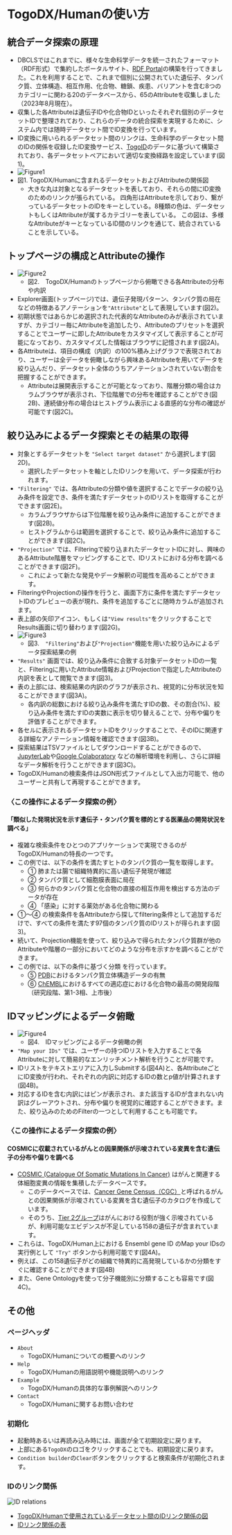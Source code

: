 # TogoDX/Humanの使い方
## 統合データ探索の原理
- DBCLSではこれまでに、様々な生命科学データを統一されたフォーマット（RDF形式）で集約したポータルサイト、[RDF Portal](https://rdfportal.org/)の構築を行ってきました。これを利用することで、これまで個別に公開されていた遺伝子、タンパク質、立体構造、相互作用、化合物、糖鎖、疾患、バリアントを含む8つのカテゴリーに関わる20のデータベースから、65のAttributeを収集しました（2023年8月現在）。
- 収集した各Attributeは遺伝子IDや化合物IDといったそれぞれ個別のデータセットIDで整理されており、これらのデータの統合探索を実現するために、システム内では随時データセット間でID変換を行っています。
- ID変換に用いられるデータセット間のリンクは、生命科学のデータセット間のIDの関係を収録したID変換サービス、[TogoID](https://togoid.dbcls.jp/)のデータに基づいて構築されており、各データセットペアにおいて適切な変換経路を設定しています(図1)。
- ![Figure1](https://raw.githubusercontent.com/togodx/togodx-config-human/develop/docs/img/20230802_fig1.png)
- 図1. TogoDX/Humanに含まれるデータセットおよびAttributeの関係図
  - 大きな丸は対象となるデータセットを表しており、それらの間にID変換のためのリンクが張られている。 四角形はAttributeを示しており、繋がっているデータセットのIDをキーとしている。8種類の色は、データセットもしくはAttributeが属するカテゴリーを表している。 この図は、多様なAttributeがキーとなっているID間のリンクを通じて、統合されていることを示している。
 

## トップページの構成とAttributeの操作
- ![Figure2](https://raw.githubusercontent.com/togodx/togodx-config-human/develop/docs/img/20230802_fig2.png)
  - 図2.　TogoDX/Humanのトップページから俯瞰できる各Attributeの分布や内訳
- Explorer画面(トップページ)では、遺伝子発現パターン、タンパク質の局在などの特徴あるアノテーションを`"Attribute"`として表現しています(図2)。
- 初期状態ではあらかじめ選択された代表的なAttributeのみが表示されていますが、カテゴリー毎にAttributeを追加したり、Attributeのプリセットを選択することでユーザーに即したAttributeをカスタマイズして表示することが可能になっており、カスタマイズした情報はブラウザに記憶されます(図2A)。
- 各Attributeは、項目の構成（内訳）の100%積み上げグラフで表現されており、ユーザーは全データを俯瞰しながら興味あるAttributeを用いてデータを絞り込んだり、データセット全体のうちアノテーションされていない割合を把握することができます。
  - Attributeは展開表示することが可能となっており、階層分類の場合はカラムブラウザが表示され、下位階層での分布を確認することができ(図2B)、連続値分布の場合はヒストグラム表示による直感的な分布の確認が可能です(図2C)。

## 絞り込みによるデータ探索とその結果の取得
- 対象とするデータセットを `"Select target dataset"` から選択します(図2D)。
   - 選択したデータセットを軸としたIDリンクを用いて、データ探索が行われます。
- `"Filtering"` では、各Attributeの分類や値を選択することでデータの絞り込み条件を設定でき、条件を満たすデータセットのIDリストを取得することができます(図2E)。
   - カラムブラウザからは下位階層を絞り込み条件に追加することができます(図2B)。
   - ヒストグラムからは範囲を選択することで、絞り込み条件に追加することができます(図2C)。
 - `"Projection"` では、Filteringで絞り込まれたデータセットIDに対し、興味のあるAttribute階層をマッピングすることで、IDリストにおける分布を調べることができます(図2F)。
    - これによって新たな発見やデータ解釈の可能性を高めることができます。
 - FilteringやProjectionの操作を行うと、画面下方に条件を満たすデータセットIDのプレビューの表が現れ、条件を追加するごとに随時カラムが追加されます。
 - 表上部の矢印アイコン、もしくは`"View results"`をクリックすることでResults画面に切り替わります(図2G)。
- ![Figure3](https://raw.githubusercontent.com/togodx/togodx-config-human/develop/docs/img/20230802_fig3.png)
  - 図3.　`"Filtering"`および`"Projection"`機能を用いた絞り込みによるデータ探索結果の例
- `"Results"` 画面では、絞り込み条件に合致する対象データセットIDの一覧と、Filteringに用いたAttribute情報およびProjectionで指定したAttributeの内訳を表として閲覧できます(図3)。
- 表の上部には、検索結果の内訳のグラフが表示され、視覚的に分布状況を知ることができます(図3A)。
    - 各内訳の総数における絞り込み条件を満たすIDの数、その割合(%)、絞り込み条件を満たすIDの実数に表示を切り替えることで、分布や偏りを評価することができます。
- 各セルに表示されるデータセットIDをクリックすることで、そのIDに関連する詳細なアノテーション情報を確認できます(図3B)。
- 探索結果はTSVファイルとしてダウンロードすることができるので、[JupyterLab](https://jupyterlab.readthedocs.io/)や[Google Colaboratory](https://colab.research.google.com/) などの解析環境を利用し、さらに詳細なデータ解析を行うことができます(図3C)。
- TogoDX/Humanの検索条件はJSON形式ファイルとして入出力可能で、他のユーザーと共有して再現することができます。

### 〈この操作によるデータ探索の例〉
#### 「類似した発現状況を示す遺伝子・タンパク質を標的とする医薬品の開発状況を調べる」
- 複雑な検索条件をひとつのアプリケーションで実現できるのがTogoDX/Humanの特長の一つです。
- この例では、以下の条件を満たすヒトのタンパク質の一覧を取得します。
   - ① 肺または腸で組織特異的に高い遺伝子発現が確認
   - ② タンパク質として細胞膜表面に局在
   - ③ 何らかのタンパク質と化合物の直接の相互作用を検出する方法のデータが存在
   - ④ 「感染」に対する薬効がある化合物に関わる
- ①〜④ の検索条件を各Attributeから探してfiltering条件として追加するだけで、すべての条件を満たす97個のタンパク質のIDリストが得られます(図3)。
- 続いて、Projection機能を使って、絞り込みで得られたタンパク質群が他のAttributeや階層の一部分においてどのような分布を示すかを調べることができます。
- この例では、以下の条件に基づく分類 を行っています。
  - ⑤ [PDB](https://www.wwpdb.org/)におけるタンパク質立体構造データの有無
  - ⑥ [ChEMBL](https://www.ebi.ac.uk/chembl/)におけるすべての適応症における化合物の最高の開発段階（研究段階、第1-3相、上市後）

## IDマッピングによるデータ俯瞰
- ![Figure4](https://raw.githubusercontent.com/togodx/togodx-config-human/develop/docs/img/20230802_fig4.png)
  - 図4.　IDマッピングによるデータ俯瞰の例
- `"Map your IDs"` では、ユーザーの持つIDリストを入力することで各Attributeに対して簡易的なエンリッチメント解析を行うことが可能です。
- IDリストをテキストエリアに入力しSubmitする(図4A)と、各AttributeごとにID変換が行われ、それぞれの内訳に対応するIDの数とp値が計算されます(図4B)。
- 対応するIDを含む内訳にはピンが表示され、また該当するIDが含まれない内訳はグレーアウトされ、分布や偏りを視覚的に確認することができます。また、絞り込みのためのFilterの一つとして利用することも可能です。

### 〈この操作によるデータ探索の例〉
#### COSMICに収載されているがんとの因果関係が示唆されている変異を含む遺伝子の分布や偏りを調べる
- [COSMIC (Catalogue Of Somatic Mutations In Cancer)](https://cancer.sanger.ac.uk/cosmic/) はがんと関連する体細胞変異の情報を集積したデータベースです。
  - このデータベースでは、[Cancer Gene Census（CGC）](https://cancer.sanger.ac.uk/census/)と呼ばれるがんとの因果関係が示唆されている変異を含む遺伝子のカタログを作成しています。
  - そのうち、[Tier 2グループ](https://cancer.sanger.ac.uk/cosmic/census?tier=2)はがんにおける役割が強く示唆されているが、利用可能なエビデンスが不足している158の遺伝子が含まれています。
- これらは、TogoDX/Human上における Ensembl gene ID のMap your IDsの実行例として `"Try"` ボタンから利用可能です(図4A)。
- 例えば、この158遺伝子がどの組織で特異的に高発現しているかの分類をすぐに確認することができます(図4B)
- また、Gene Ontologyを使って分子機能別に分類することも容易です(図4C)。

## その他

### ページヘッダ

- `About`
  - TogoDX/Humanについての概要へのリンク
- `Help`
  - TogoDX/Humanの用語説明や機能説明へのリンク
- `Example`
  - TogoDX/Humanの具体的な事例解説へのリンク
- `Contact`
  - TogoDX/Humanに関するお問い合わせ

### 初期化

- 起動時あるいは再読み込み時には、画面が全て初期設定に戻ります。
- 上部にある`TogoDX`のロゴをクリックすることでも、初期設定に戻ります。
- `Condition builder`の`Clear`ボタンをクリックすると検索条件が初期化されます。

### IDのリンク関係
![ID relations](https://raw.githubusercontent.com/togodx/togodx-path/main/figures/path-highlight-2023-09.png)

- [TogoDX/Humanで使用されているデータセット間のIDリンク関係の図](https://togodx.github.io/togodx-path/path-highlight-2022-11.html)
- [IDリンク関係の表](https://github.com/togodx/togodx-path/blob/main/tsv/dataset-links-2023-07.tsv)


